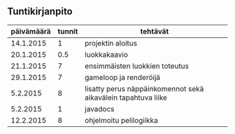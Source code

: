 ## Tuntikirjanpito

| päivämäärä    | tunnit        | tehtävät  |
| ------------- |---------------| ----------|
| 14.1.2015     | 1             | projektin aloitus |
| 20.1.2015     | 0.5           | luokkakaavio |
| 21.1.2015     | 7             | ensimmäisten luokkien toteutus |
| 29.1.2015     | 7             | gameloop ja renderöijä |
| 5.2.2015      | 8             | lisatty perus näppäinkomennot sekä aikavälein tapahtuva liike|
| 5.2.2015      | 1             | javadocs |
| 12.2.2015     | 8             | ohjelmoitu pelilogiikka |

